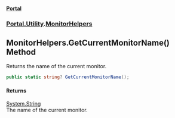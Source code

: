 #### [Portal](index.md 'index')
### [Portal.Utility](Portal.Utility.md 'Portal.Utility').[MonitorHelpers](MonitorHelpers.md 'Portal.Utility.MonitorHelpers')

## MonitorHelpers.GetCurrentMonitorName() Method

Returns the name of the current monitor.

```csharp
public static string? GetCurrentMonitorName();
```

#### Returns
[System.String](https://docs.microsoft.com/en-us/dotnet/api/System.String 'System.String')  
The name of the current monitor.